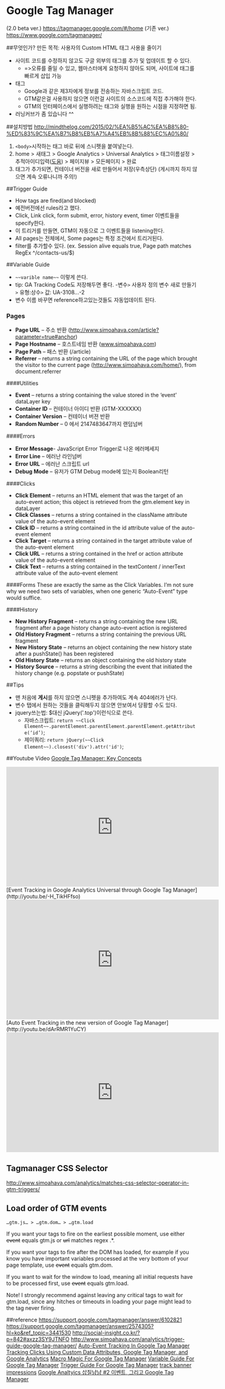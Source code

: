 # Google Tag Manager

(2.0 beta ver.) https://tagmanager.google.com/#/home
(기존 ver.) https://www.google.com/tagmanager/

##무엇인가?
만든 목적: 사용자의 Custom HTML 태그 사용을 줄이기
- 사이트 코드를 수정하지 않고도 구글 외부의 태그를 추가 및 업데이트 할 수 있다.
    + =>오류를 줄일 수 있고, 웹마스터에게 요청하지 않아도 되며, 사이트에 태그를 빠르게 삽입 가능 
- 태그
    + Google과 같은 제3자에게 정보를 전송하는 자바스크립트 코드.
    + GTM같은걸 사용하지 않으면 이런걸 사이트의 소스코드에 직접 추가해야 한다.
    + GTM의 인터페이스에서 실행하려는 태그와 실행을 원하는 시점을 지정하면 됨.
- 러닝커브가 좀 있습니다 ^^ 

##설치방법
http://mindthelog.com/2015/02/%EA%B5%AC%EA%B8%80-%ED%83%9C%EA%B7%B8%EB%A7%A4%EB%8B%88%EC%A0%80/
1. `<body>`시작하는 태그 바로 뒤에 스니펫을 붙여넣는다.
2. home > 새태그 > Google Analytics > Universal Analytics > 태그이름설정 > 추적아이디입력([도움](https://support.google.com/tagmanager/answer/3281379?hl=en)) > 페이지뷰 > 모든페이지 > 완료
3. 태그가 추가되면, 컨테이너 버전을 새로 만들어서 저장(우측상단) (게시까지 하지 않으면 계속 오류나니까 주의!)

##Trigger Guide
- How tags are fired(and blocked)
- 예전버전에선 rules라고 했다.
- Click, Link click, form submit, error, history event, timer 이벤트들을 specify한다.
- 이 트리거를 만들면, GTM이 자동으로 그 이벤트들을 listening한다.
- All pages는 전체에서, Some pages는 특정 조건에서 트리거된다.
- filter를 추가할수 있다. (ex. Session alive equals true, Page path matches RegEx ^/contacts-us/$)

##Variable Guide
- `~~varible name~~` 이렇게 쓴다.
- tip: GA Tracking Code도 저장해두면 좋다.
    -변수`>` 사용자 정의 변수 새로 만들기`>` 유형:상수`>` 값: UA-3108...-2
- 변수 이름 바꾸면 reference하고있는것들도 자동업데이트 된다.

### Pages
- **Page URL** – 주소 반환 (http://www.simoahava.com/article?parameter=true#anchor)
- **Page Hostname** – 호스트네임 반환 (www.simoahava.com)
- **Page Path** – 패스 반환 (/article)
- **Referrer** – returns a string containing the URL of the page which brought the visitor to the current page (http://www.simoahava.com/home/), from document.referrer

####Utilities

- **Event** – returns a string containing the value stored in the ‘event’ dataLayer key
- **Container ID** – 컨테이너 아이디 반환 (GTM-XXXXXX)
- **Container Version** – 컨테이너 버젼 반환
- **Random Number** – 0 에서 2147483647까지 랜덤넘버

####Errors
- **Error Message**- JavaScript Error Trigger로 나온 에러메세지
- **Error Line** – 에러난 라인넘버
- **Error URL** – 에러난 스크립트 url
- **Debug Mode** – 유저가 GTM Debug mode에 있는지 Boolean리턴

####Clicks
- **Click Element** – returns an HTML element that was the target of an auto-event action; this object is retrieved from the gtm.element key in dataLayer
- **Click Classes** – returns a string contained in the className attribute value of the auto-event element
- **Click ID** – returns a string contained in the id attribute value of the auto-event element
- **Click Target** – returns a string contained in the target attribute value of the auto-event element
- **Click URL** – returns a string contained in the href or action attribute value of the auto-event element
- **Click Text** – returns a string contained in the textContent / innerText attribute value of the auto-event element

####Forms
These are exactly the same as the Click Variables. I’m not sure why we need two sets of variables, when one generic “Auto-Event” type would suffice.

####History
- **New History Fragment** – returns a string containing the new URL fragment after a page history change auto-event action is registered
- **Old History Fragment** – returns a string containing the previous URL fragment
- **New History State** – returns an object containing the new history state after a pushState() has been registered
- **Old History State** – returns an object containing the old history state
- **History Source** – returns a string describing the event that initiated the history change (e.g. popstate or pushState)

##Tips
- 맨 처음에 **게시**를 하지 않으면 스니펫을 추가하여도 계속 404에러가 난다.
- 변수 탭에서 원하는 것들을 클릭해두지 않으면 안보여서 당황할 수도 있다.
- jquery쓰는법: $대신 jQuery('.top')이런식으로 쓴다.
    + 자바스크립트: `return ~~Click Element~~.parentElement.parentElement.parentElement.getAttribute(‘id’)`; 
    + 제이쿼리: `return jQuery(~~Click Element~~).closest('div').attr('id')`;

##Youtube Video
[Google Tag Manager: Key Concepts](http://youtu.be/7FXbsCWsEi8)
<iframe width="560" height="315" src="https://www.youtube.com/embed/7FXbsCWsEi8" frameborder="0" allowfullscreen></iframe>
[Event Tracking in Google Analytics Universal through Google Tag Manager](http://youtu.be/-H_TikHFfso)
<iframe width="560" height="315" src="https://www.youtube.com/embed/-H_TikHFfso" frameborder="0" allowfullscreen></iframe>
[Auto Event Tracking in the new version of Google Tag Manager](http://youtu.be/dArRMR1YuCY)
<iframe width="560" height="315" src="https://www.youtube.com/embed/dArRMR1YuCY" frameborder="0" allowfullscreen></iframe>

## Tagmanager CSS Selector
http://www.simoahava.com/analytics/matches-css-selector-operator-in-gtm-triggers/

## Load order of GTM events
`…gtm.js… > …gtm.dom… > …gtm.load`

If you want your tags to fire on the earliest possible moment, use either ~~event~~ equals gtm.js or ~~url~~ matches regex .*.

If you want your tags to fire after the DOM has loaded, for example if you know you have important variables processed at the very bottom of your page template, use ~~event~~ equals gtm.dom.

If you want to wait for the window to load, meaning all initial requests have to be processed first, use ~~event~~ equals gtm.load.

Note! I strongly recommend against leaving any critical tags to wait for gtm.load, since any hitches or timeouts in loading your page might lead to the tag never firing.

##reference
https://support.google.com/tagmanager/answer/6102821
https://support.google.com/tagmanager/answer/2574305?hl=ko&ref_topic=3441530
http://social-insight.co.kr/?p=842#axzz3SY9JTNFO
http://www.simoahava.com/analytics/trigger-guide-google-tag-manager/
[Auto-Event Tracking In Google Tag Manager](http://www.simoahava.com/analytics/auto-event-tracking-google-tag-manager/)
[Tracking Clicks Using Custom Data Attributes, Google Tag Manager, and Google Analytics](http://www.lunametrics.com/blog/2014/05/08/tracking-clicks-custom-data-attributes-google-tag-manager-google-analytics/)
[Macro Magic For Google Tag Manager](http://www.simoahava.com/analytics/macro-magic-google-tag-manager/)
[Variable Guide For Google Tag Manager](http://www.simoahava.com/analytics/variable-guide-google-tag-manager/)
[Trigger Guide For Google Tag Manager](http://www.simoahava.com/analytics/trigger-guide-google-tag-manager/)
[track banner impressions](http://marketlytics.com/tracking-banner-impressions-using-google-tag-manager-and-universal-analytics/)
[Google Analtyics 삽질냠냠 #2 이벤트, 그리고 Google Tag Manager](https://milooy.wordpress.com/2016/01/14/google-analtyics-2-google-tag-manager/)
